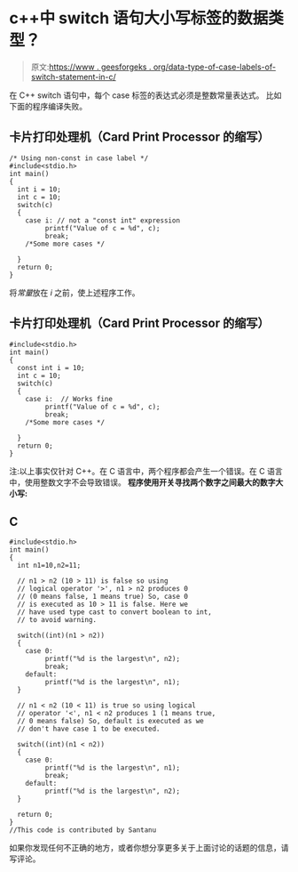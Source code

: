 # c++中 switch 语句大小写标签的数据类型？

> 原文:[https://www . geesforgeks . org/data-type-of-case-labels-of-switch-statement-in-c/](https://www.geeksforgeeks.org/data-type-of-case-labels-of-switch-statement-in-c/)

在 C++ switch 语句中，每个 case 标签的表达式必须是整数常量表达式。
比如下面的程序编译失败。

## 卡片打印处理机（Card Print Processor 的缩写）

```
/* Using non-const in case label */
#include<stdio.h>
int main()
{
  int i = 10;
  int c = 10;
  switch(c)
  {
    case i: // not a "const int" expression
         printf("Value of c = %d", c);
         break;
    /*Some more cases */

  }
  return 0;
}
```

将*常量*放在 *i* 之前，使上述程序工作。

## 卡片打印处理机（Card Print Processor 的缩写）

```
#include<stdio.h>
int main()
{
  const int i = 10;
  int c = 10;
  switch(c)
  {
    case i:  // Works fine
         printf("Value of c = %d", c);
         break;
    /*Some more cases */

  }
  return 0;
}
```

注:以上事实仅针对 C++。在 C 语言中，两个程序都会产生一个错误。在 C 语言中，使用整数文字不会导致错误。
**程序使用开关寻找两个数字之间最大的数字大小写:**

## C

```
#include<stdio.h>
int main()
{
  int n1=10,n2=11;

  // n1 > n2 (10 > 11) is false so using 
  // logical operator '>', n1 > n2 produces 0
  // (0 means false, 1 means true) So, case 0
  // is executed as 10 > 11 is false. Here we
  // have used type cast to convert boolean to int,
  // to avoid warning.

  switch((int)(n1 > n2))
  {
    case 0: 
         printf("%d is the largest\n", n2);
         break;
    default:
         printf("%d is the largest\n", n1);
  }

  // n1 < n2 (10 < 11) is true so using logical
  // operator '<', n1 < n2 produces 1 (1 means true,
  // 0 means false) So, default is executed as we
  // don't have case 1 to be executed.

  switch((int)(n1 < n2))
  {
    case 0: 
         printf("%d is the largest\n", n1);
         break;
    default:
         printf("%d is the largest\n", n2);
  }

  return 0;
}
//This code is contributed by Santanu
```

如果你发现任何不正确的地方，或者你想分享更多关于上面讨论的话题的信息，请写评论。